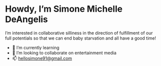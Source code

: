 # Howdy, I’m Simone Michelle DeAngelis
I’m interested in collaborative silliness in the direction of fulfillment of our full potentials so that we can end baby starvation and all have a good time! 
- 🌱 I’m currently learning 
- 💞️ I’m looking to collaborate on entertainment media 
- 📫 hellosimone91@gmail.com
<!---
Hellosimone/Hellosimone is a ✨ special ✨ repository because its `README.md` (this file) appears on your GitHub profile.
You can click the Preview link to take a look at your changes.
--->
